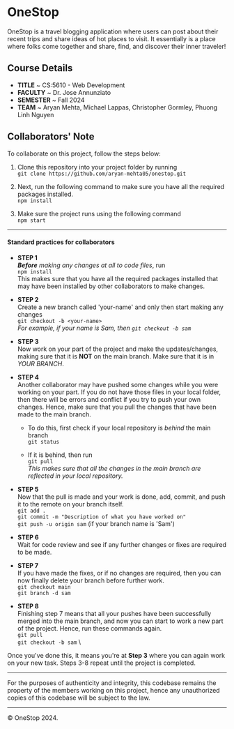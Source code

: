 # OneStop 

OneStop is a travel blogging application where users can post about their recent trips and share ideas of hot places to visit. It essentially is a place where folks come together and share, find, and discover their inner traveler!

## Course Details
- **TITLE** ~ CS:5610 - Web Development
- **FACULTY** ~ Dr. Jose Annunziato
- **SEMESTER** ~ Fall 2024
- **TEAM** ~ Aryan Mehta, Michael Lappas, Christopher Gormley, Phuong Linh Nguyen

## Collaborators' Note

To collaborate on this project, follow the steps below:

1. Clone this repository into your project folder by running
\
`git clone https://github.com/aryan-mehta05/onestop.git`

2. Next, run the following command to make sure you have all the required packages installed.
\
`npm install`

3. Make sure the project runs using the following command
\
`npm start`

---
#### Standard practices for collaborators

- **STEP 1** \
***Before** making any changes at all to code files*, run \
`npm install` \
This makes sure that you have all the required packages installed that may have been installed by other collaborators to make changes.

- **STEP 2** \
Create a new branch called 'your-name' and only then start making any changes \
`git checkout -b <your-name>` \
*For example, if your name is Sam, then
`git checkout -b sam`*

- **STEP 3** \
Now work on your part of the project and make the updates/changes, making sure that it is **NOT** on the main branch. Make sure that it is in *YOUR BRANCH*.

- **STEP 4** \
Another collaborator may have pushed some changes while you were working on your part. If you do not have those files in your local folder, then there will be errors and conflict if you try to push your own changes. Hence, make sure that you pull the changes that have been made to the main branch.

  - To do this, first check if your local repository is *behind* the main branch \
  `git status`

  - If it is behind, then run \
  `git pull`
\
*This makes sure that all the changes in the main branch are reflected in your local repository.*

- **STEP 5** \
Now that the pull is made and your work is done, add, commit, and push it to the remote on your branch itself. \
`git add .` \
`git commit -m "Description of what you have worked on"` \
`git push -u origin sam` (if your branch name is 'Sam')

- **STEP 6** \
Wait for code review and see if any further changes or fixes are required to be made.

- **STEP 7** \
If you have made the fixes, or if no changes are required, then you can now finally delete your branch before further work. \
`git checkout main` \
`git branch -d sam`

- **STEP 8** \
Finishing step 7 means that all your pushes have been successfully merged into the main branch, and now you can start to work a new part of the project. Hence, run these commands again. \
`git pull` \
`git checkout -b sam` \

Once you've done this, it means you're at **Step 3** where you can again work on your new task. Steps 3-8 repeat until the project is completed.

---

For the purposes of authenticity and integrity, this codebase remains the property of the members working on this project, hence any unauthorized copies of this codebase will be subject to the law.

---
© OneStop 2024.